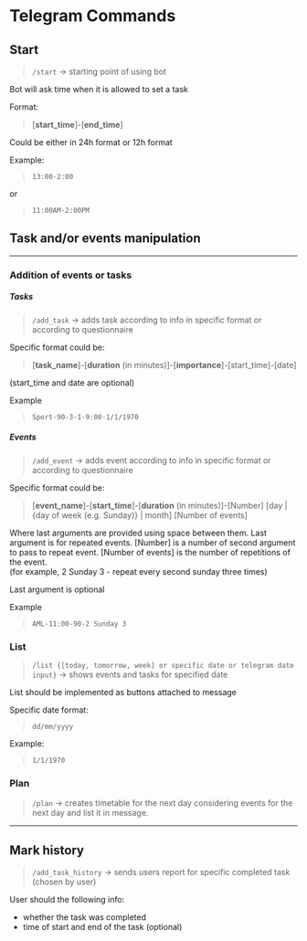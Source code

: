 # Telegram Commands

## Start

> `/start` -> starting point of using bot

Bot will ask time when it is allowed to set a task

Format:

> [**start_time**]-[**end_time**]

Could be either in 24h format or 12h format

Example:

> `13:00-2:00`

or 

> `11:00AM-2:00PM`


## Task and/or events manipulation

---

### Addition of events or tasks

##### Tasks

> `/add_task` -> adds task according to info in specific format or according to questionnaire

Specific format could be:

> [**task_name**]-[**duration** (in minutes)]-[**importance**]-[start_time]-[date]

(start_time and date are optional)

Example

> `Sport-90-3-1-9:00-1/1/1970`

##### Events

> `/add_event` -> adds event according to info in specific format or according to questionnaire

Specific format could be:

> [**event_name**]-[**start_time**]-[**duration** (in minutes)]-[Number] [day | {day of week (e.g. Sunday)} | month] [Number of events]

Where last arguments are provided using space between them.
Last argument is for repeated events. [Number] is a number of second argument to pass to repeat event. [Number of events] is the number of repetitions of the event.  
(for example, 2 Sunday 3 - repeat every second sunday three times)

Last argument is optional

Example

> `AML-11:00-90-2 Sunday 3`

### List

> `/list {[today, tomorrow, week] or specific date or telegram date input}` -> shows events and tasks for specified date

List should be implemented as buttons attached to message

Specific date format:

> `dd/mm/yyyy`

Example:

> `1/1/1970`

### Plan

> `/plan` -> creates timetable for the next day considering events for the next day and list it in message.

---

## Mark history

> `/add_task_history` -> sends users report for specific completed task (chosen by user)

User should the following info:
- whether the task was completed
- time of start and end of the task (optional)

